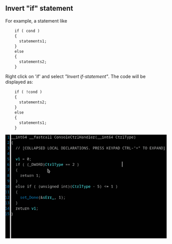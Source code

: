 ## Invert "if" statement
For example, a statement like
```
    if ( cond )
    {
      statements1;
    }
    else
    {
      statements2;
    }
```
Right click on 'if' and select *"Invert if-statement"*.  The code will be displayed as:
```
    if ( !cond )
    {
      statements2;
    }
    else
    {
      statements1;
    }
```

![Invert if](invert-if.gif)
